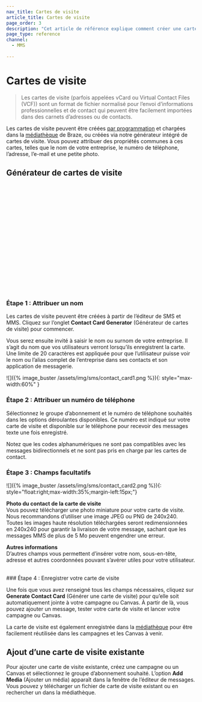 ```yaml
---
nav_title: Cartes de visite
article_title: Cartes de visite
page_order: 3
description: "Cet article de référence explique comment créer une carte de visite à inclure dans vos messages MMS et SMS."
page_type: reference
channel:
  - MMS
  
---
```


# Cartes de visite 

> Les cartes de visite (parfois appelées vCard ou Virtual Contact Files (VCF)) sont un format de fichier normalisé pour l’envoi d’informations professionnelles et de contact qui peuvent être facilement importées dans des carnets d’adresses ou de contacts. 

Les cartes de visite peuvent être créées [par programmation](https://www.twilio.com/blog/send-vcard-twilio-sms) et chargées dans la [médiathèque]({{site.baseurl}}/user_guide/engagement_tools/templates_and_media/media_library/#media-library) de Braze, ou créées via notre générateur intégré de cartes de visite. Vous pouvez attribuer des propriétés communes à ces cartes, telles que le nom de votre entreprise, le numéro de téléphone, l’adresse, l’e-mail et une petite photo.

## Générateur de cartes de visite

<script src="https://fast.wistia.com/embed/medias/7m77mdfr4y.jsonp" async></script><script src="https://fast.wistia.com/assets/external/E-v1.js" async></script><div class="wistia_responsive_padding" style="padding:56.25% 0 0 0;position:relative;"><div class="wistia_responsive_wrapper" style="height:100%;left:0;position:absolute;top:0;width:100%;"><div class="wistia_embed wistia_async_7m77mdfr4y videoFoam=true" style="height:100%;position:relative;width:100%"><div class="wistia_swatch" style="height:100%;left:0;opacity:0;overflow:hidden;position:absolute;top:0;transition:opacity 200ms;width:100%;"><img src="https://fast.wistia.com/embed/medias/7m77mdfr4y/swatch" style="filter:blur(5px);height:100%;object-fit:contain;width:100%;" alt="" aria-hidden="true" onload="this.parentNode.style.opacity=1;" /></div></div></div></div>

### Étape 1 : Attribuer un nom

Les cartes de visite peuvent être créées à partir de l’éditeur de SMS et MMS. Cliquez sur l’onglet **Contact Card Generator** (Générateur de cartes de visite) pour commencer.

Vous serez ensuite invité à saisir le nom ou surnom de votre entreprise. Il s’agit du nom que vos utilisateurs verront lorsqu’ils enregistrent la carte. Une limite de 20 caractères est appliquée pour que l’utilisateur puisse voir le nom ou l’alias complet de l’entreprise dans ses contacts et son application de messagerie. 

![]({% image_buster /assets/img/sms/contact_card1.png %}){: style="max-width:60%" }

### Étape 2 : Attribuer un numéro de téléphone

Sélectionnez le groupe d’abonnement et le numéro de téléphone souhaités dans les options déroulantes disponibles. Ce numéro est indiqué sur votre carte de visite et disponible sur le téléphone pour recevoir des messages texte une fois enregistré.

Notez que les codes alphanumériques ne sont pas compatibles avec les messages bidirectionnels et ne sont pas pris en charge par les cartes de contact.

### Étape 3 : Champs facultatifs

![]({% image_buster /assets/img/sms/contact_card2.png %}){: style="float:right;max-width:35%;margin-left:15px;"}

**Photo du contact de la carte de visite**<br>
Vous pouvez télécharger une photo miniature pour votre carte de visite. Nous recommandons d’utiliser une image JPEG ou PNG de 240x240. Toutes les images haute résolution téléchargées seront redimensionnées en 240x240 pour garantir la livraison de votre message, sachant que les messages MMS de plus de 5 Mo peuvent engendrer une erreur.

**Autres informations**<br>
D’autres champs vous permettent d’insérer votre nom, sous-en-tête, adresse et autres coordonnées pouvant s’avérer utiles pour votre utilisateur. 

<br>
### Étape 4 : Enregistrer votre carte de visite

Une fois que vous avez renseigné tous les champs nécessaires, cliquez sur **Generate Contact Card** (Générer une carte de visite) pour qu’elle soit automatiquement jointe à votre campagne ou Canvas. À partir de là, vous pouvez ajouter un message, tester votre carte de visite et lancer votre campagne ou Canvas.

La carte de visite est également enregistrée dans la [médiathèque]({{site.baseurl}}/user_guide/engagement_tools/templates_and_media/media_library/#media-library) pour être facilement réutilisée dans les campagnes et les Canvas à venir.

## Ajout d’une carte de visite existante

Pour ajouter une carte de visite existante, créez une campagne ou un Canvas et sélectionnez le groupe d’abonnement souhaité. L’option **Add Media** (Ajouter un média) apparaît dans la fenêtre de l’éditeur de messages. Vous pouvez y télécharger un fichier de carte de visite existant ou en rechercher un dans la médiathèque.
